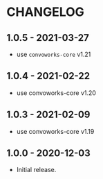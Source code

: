 # CHANGELOG

## 1.0.5 - 2021-03-27

* use `convoworks-core` v1.21

## 1.0.4 - 2021-02-22

* use convoworks-core v1.20

## 1.0.3 - 2021-02-09

* use convoworks-core v1.19

## 1.0.0 - 2020-12-03

* Initial release.

